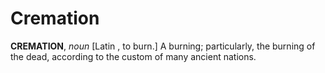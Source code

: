 # Cremation

**CREMATION**, _noun_ \[Latin , to burn.\] A burning; particularly, the burning of the dead, according to the custom of many ancient nations.